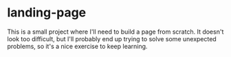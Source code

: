 # landing-page
This is a small project where I'll need to build a page from scratch. It doesn't look too difficult, but I'll probably end up trying to solve some unexpected problems, so it's a nice exercise to keep learning. 